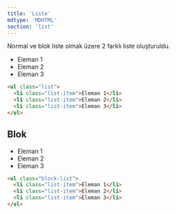 ```yaml
---
title: 'Liste'
mdtype: 'MDHTML'
section: 'list'
---
```


Normal ve blok liste olmak üzere 2 farklı liste oluşturuldu.

<div class="gra-s-wrapper">
  <ul class="list">
    <li class="list-item">Eleman 1</li>
    <li class="list-item">Eleman 2</li>
    <li class="list-item">Eleman 3</li>
  </ul>
</div>

```html
<ul class="list">
  <li class="list-item">Eleman 1</li>
  <li class="list-item">Eleman 2</li>
  <li class="list-item">Eleman 3</li>
</ul>
```

## Blok

<div class="gra-s-wrapper">
  <ul class="block-list">
    <li class="list-item">Eleman 1</li>
    <li class="list-item">Eleman 2</li>
    <li class="list-item">Eleman 3</li>
  </ul>
</div>

```html
<ul class="block-list">
  <li class="list-item">Eleman 1</li>
  <li class="list-item">Eleman 2</li>
  <li class="list-item">Eleman 3</li>
</ul>
```
